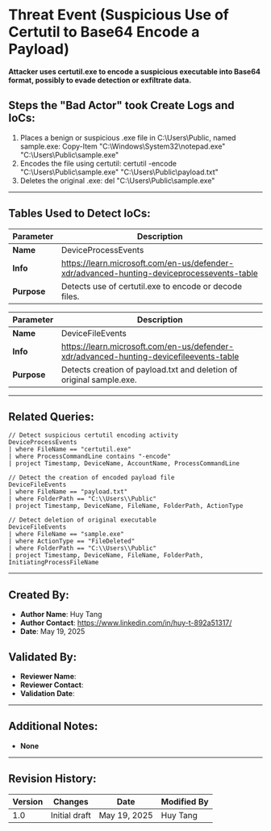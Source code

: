 # Threat Event (Suspicious Use of Certutil to Base64 Encode a Payload)
**Attacker uses certutil.exe to encode a suspicious executable into Base64 format, possibly to evade detection or exfiltrate data.**

## Steps the "Bad Actor" took Create Logs and IoCs:
1. Places a benign or suspicious .exe file in C:\Users\Public\, named sample.exe:
Copy-Item "C:\Windows\System32\notepad.exe" "C:\Users\Public\sample.exe"
2. Encodes the file using certutil:
certutil -encode "C:\Users\Public\sample.exe" "C:\Users\Public\payload.txt"
3. Deletes the original .exe:
del "C:\Users\Public\sample.exe"

---

## Tables Used to Detect IoCs:
| **Parameter**       | **Description**                                                              |
|---------------------|------------------------------------------------------------------------------|
| **Name**| DeviceProcessEvents|
| **Info**|	https://learn.microsoft.com/en-us/defender-xdr/advanced-hunting-deviceprocessevents-table |
| **Purpose**| 	Detects use of certutil.exe to encode or decode files. |


| **Parameter**       | **Description**                                                              |
|---------------------|------------------------------------------------------------------------------|
| **Name**| DeviceFileEvents|
| **Info**|	https://learn.microsoft.com/en-us/defender-xdr/advanced-hunting-devicefileevents-table |
| **Purpose**| 	Detects creation of payload.txt and deletion of original sample.exe. |

---

## Related Queries:
```kql
// Detect suspicious certutil encoding activity
DeviceProcessEvents
| where FileName == "certutil.exe"
| where ProcessCommandLine contains "-encode"
| project Timestamp, DeviceName, AccountName, ProcessCommandLine

// Detect the creation of encoded payload file
DeviceFileEvents
| where FileName == "payload.txt"
| where FolderPath == "C:\\Users\\Public"
| project Timestamp, DeviceName, FileName, FolderPath, ActionType

// Detect deletion of original executable
DeviceFileEvents
| where FileName == "sample.exe"
| where ActionType == "FileDeleted"
| where FolderPath == "C:\\Users\\Public"
| project Timestamp, DeviceName, FileName, FolderPath, InitiatingProcessFileName
```

---

## Created By:
- **Author Name**: Huy Tang
- **Author Contact**: https://www.linkedin.com/in/huy-t-892a51317/
- **Date**: May 19, 2025

## Validated By:
- **Reviewer Name**: 
- **Reviewer Contact**: 
- **Validation Date**: 

---

## Additional Notes:
- **None**

---

## Revision History:
| **Version** | **Changes**                   | **Date**         | **Modified By**   |
|-------------|-------------------------------|------------------|-------------------|
| 1.0         | Initial draft                  | May 19, 2025  | Huy Tang  
